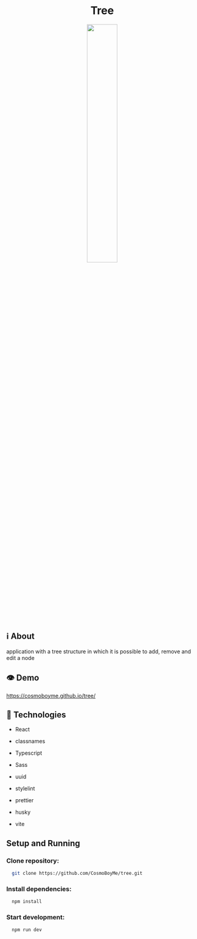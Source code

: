 <h1 align="center">Tree</h1>

<p align="center">
  <img src="https://user-images.githubusercontent.com/52293247/234836194-b26b0bd4-9a1c-473d-9b9d-4c6aa49d2f5a.PNG" width="40%"/>
</p>

## ℹ️ About
application with a tree structure in which it is possible to add, remove and edit a node

## 👁 Demo
https://cosmoboyme.github.io/tree/

##  🔧 Technologies
  - React
  - classnames
  - Typescript
  - Sass
  - uuid

  - stylelint
  - prettier
  - husky
  - vite

## Setup and Running

### Clone repository:
```bash
  git clone https://github.com/CosmoBoyMe/tree.git
```
### Install dependencies:
```bash
  npm install
```
### Start development:
```bash
  npm run dev
```

